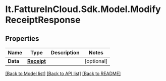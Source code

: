 # It.FattureInCloud.Sdk.Model.ModifyReceiptResponse

## Properties

Name | Type | Description | Notes
------------ | ------------- | ------------- | -------------
**Data** | [**Receipt**](Receipt.md) |  | [optional] 

[[Back to Model list]](../README.md#documentation-for-models) [[Back to API list]](../README.md#documentation-for-api-endpoints) [[Back to README]](../README.md)

